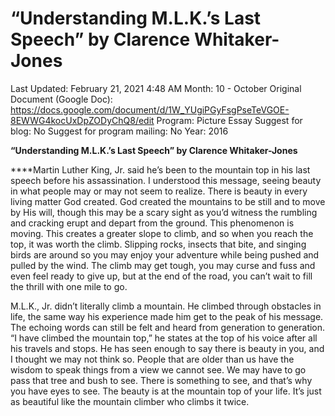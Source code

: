 # “Understanding M.L.K.’s Last Speech” by Clarence Whitaker-Jones

Last Updated: February 21, 2021 4:48 AM
Month: 10 - October
Original Document (Google Doc): https://docs.google.com/document/d/1W_YUgiPGyFsgPseTeVGOE-8EWWG4kocUxDpZODyChQ8/edit
Program: Picture Essay
Suggest for blog: No
Suggest for program mailing: No
Year: 2016

**“Understanding M.L.K.’s Last Speech” by Clarence Whitaker-Jones**

****Martin Luther King, Jr. said he’s been to the mountain top in his last speech before his assassination. I understood this message, seeing beauty in what people may or may not seem to realize. There is beauty in every living matter God created. God created the mountains to be still and to move by His will, though this may be a scary sight as you’d witness the rumbling and cracking erupt and depart from the ground. This phenomenon is moving. This creates a greater slope to climb, and so when you reach the top, it was worth the climb. Slipping rocks, insects that bite, and singing birds are around so you may enjoy your adventure while being pushed and pulled by the wind. The climb may get tough, you may curse and fuss and even feel ready to give up, but at the end of the road, you can’t wait to fill the thrill with one mile to go.

M.L.K., Jr. didn’t literally climb a mountain. He climbed through obstacles in life, the same way his experience made him get to the peak of his message. The echoing words can still be felt and heard from generation to generation. “I have climbed the mountain top,” he states at the top of his voice after all his travels and stops. He has seen enough to say there is beauty in you, and I thought we may not think so. People that are older than us have the wisdom to speak things from a view we cannot see. We may have to go pass that tree and bush to see. There is something to see, and that’s why you have eyes to see. The beauty is at the mountain top of your life. It’s just as beautiful like the mountain climber who climbs it twice.